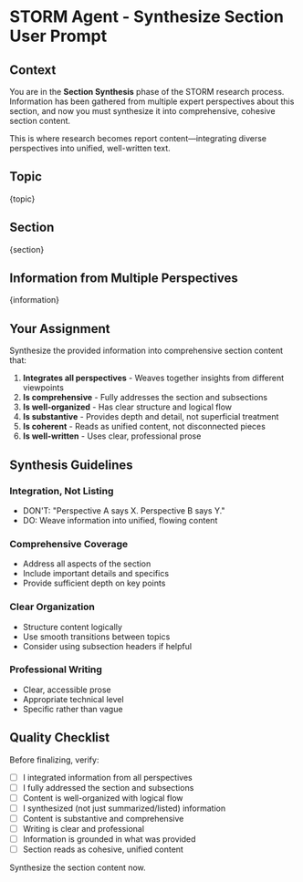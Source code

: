 # STORM Agent - Synthesize Section User Prompt

## Context

You are in the **Section Synthesis** phase of the STORM research process. Information has been gathered from multiple expert perspectives about this section, and now you must synthesize it into comprehensive, cohesive section content.

This is where research becomes report content—integrating diverse perspectives into unified, well-written text.

## Topic

{topic}

## Section

{section}

## Information from Multiple Perspectives

{information}

## Your Assignment

Synthesize the provided information into comprehensive section content that:

1. **Integrates all perspectives** - Weaves together insights from different viewpoints
2. **Is comprehensive** - Fully addresses the section and subsections
3. **Is well-organized** - Has clear structure and logical flow
4. **Is substantive** - Provides depth and detail, not superficial treatment
5. **Is coherent** - Reads as unified content, not disconnected pieces
6. **Is well-written** - Uses clear, professional prose

## Synthesis Guidelines

### Integration, Not Listing
- DON'T: "Perspective A says X. Perspective B says Y."
- DO: Weave information into unified, flowing content

### Comprehensive Coverage
- Address all aspects of the section
- Include important details and specifics
- Provide sufficient depth on key points

### Clear Organization
- Structure content logically
- Use smooth transitions between topics
- Consider using subsection headers if helpful

### Professional Writing
- Clear, accessible prose
- Appropriate technical level
- Specific rather than vague

## Quality Checklist

Before finalizing, verify:
- [ ] I integrated information from all perspectives
- [ ] I fully addressed the section and subsections
- [ ] Content is well-organized with logical flow
- [ ] I synthesized (not just summarized/listed) information
- [ ] Content is substantive and comprehensive
- [ ] Writing is clear and professional
- [ ] Information is grounded in what was provided
- [ ] Section reads as cohesive, unified content

Synthesize the section content now.
